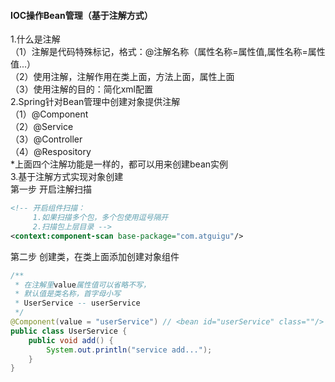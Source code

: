 #### IOC操作Bean管理（基于注解方式）
1.什么是注解  
（1）注解是代码特殊标记，格式：@注解名称（属性名称=属性值,属性名称=属性值...）  
（2）使用注解，注解作用在类上面，方法上面，属性上面  
（3）使用注解的目的：简化xml配置  
2.Spring针对Bean管理中创建对象提供注解  
（1）@Component  
（2）@Service  
（3）@Controller  
（4）@Respository  
\*上面四个注解功能是一样的，都可以用来创建bean实例  
3.基于注解方式实现对象创建  
第一步 开启注解扫描  
```xml
<!-- 开启组件扫描：
     1.如果扫描多个包，多个包使用逗号隔开
     2.扫描包上层目录 -->
<context:component-scan base-package="com.atguigu"/>
```
第二步 创建类，在类上面添加创建对象组件  
```java
/**
 * 在注解里value属性值可以省略不写，
 * 默认值是类名称，首字母小写
 * UserService -- userService
 */
@Component(value = "userService") // <bean id="userService" class=""/>
public class UserService {
    public void add() {
        System.out.println("service add...");
    }
}
```